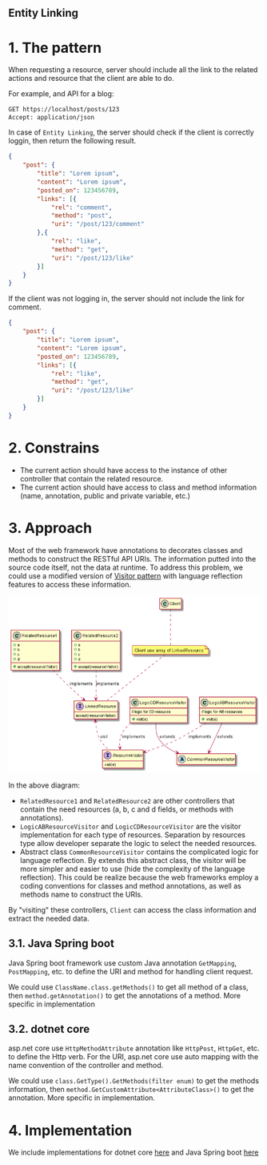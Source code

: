 Entity Linking
---

# 1. The pattern

When requesting a resource, server should include all the link to the related actions and resource that the client are able to do.

For example, and API for a blog:

```
GET https://localhost/posts/123
Accept: application/json
```

In case of `Entity Linking`, the server should check if the client is correctly loggin, then return the following result.

```json
{
    "post": {
        "title": "Lorem ipsum",
        "content": "Lorem ipsum",
        "posted_on": 123456789,
        "links": [{
            "rel": "comment",
            "method": "post",
            "uri": "/post/123/comment"
        },{
            "rel": "like",
            "method": "get",
            "uri": "/post/123/like"
        }]
    }
}
```

If the client was not logging in, the server should not include the link for comment.

```json
{
    "post": {
        "title": "Lorem ipsum",
        "content": "Lorem ipsum",
        "posted_on": 123456789,
        "links": [{
            "rel": "like",
            "method": "get",
            "uri": "/post/123/like"
        }]
    }
}
```

# 2. Constrains

- The current action should have access to the instance of other controller that contain the related resource.
- The current action should have access to class and method information (name, annotation, public and private variable, etc.)

# 3. Approach

Most of the web framework have annotations to decorates classes and methods to construct the RESTful API URIs. The information putted into the source code itself, not the data at runtime. To address this problem, we could use a modified version of [Visitor pattern](https://en.wikipedia.org/wiki/Visitor_pattern) with language reflection features to access these information.

![visitor pattern](https://github.com/huntertran/concordia-thesis-topic/blob/main/out/justifications/EntityLinking/entity_linking.png?raw=true)

In the above diagram:
* `RelatedResource1` and `RelatedResource2` are other controllers that contain the need resources (a, b, c and d fields, or methods with annotations).
* `LogicABResourceVisitor` and `LogicCDResourceVisitor` are the visitor implementation for each type of resources. Separation by resources type allow developer separate the logic to select the needed resources.
* Abstract class `CommonResourceVisitor` contains the complicated logic for language reflection. By extends this abstract class, the visitor will be more simpler and easier to use (hide the complexity of the language reflection). This could be realize because the web frameworks employ a coding conventions for classes and method annotations, as well as methods name to construct the URIs.

By "visiting" these controllers, `Client` can access the class information and extract the needed data.

## 3.1. Java Spring boot

Java Spring boot framework use custom Java annotation `GetMapping`, `PostMapping`, etc. to define the URI and method for handling client request.

We could use `ClassName.class.getMethods()` to get all method of a class, then `method.getAnnotation()` to get the annotations of a method. More specific in implementation

## 3.2. dotnet core

asp.net core use `HttpMethodAttribute` annotation like `HttpPost`, `HttpGet`, etc. to define the Http verb. For the URI, asp.net core use auto mapping with the name convention of the controller and method.

We could use `class.GetType().GetMethods(filter enum)` to get the methods information, then `method.GetCustomAttribute<AttributeClass>()` to get the annotation. More specific in implementation.

# 4. Implementation

We include implementations for dotnet core [here](https://github.com/huntertran/pattern-abiding-api/blob/main/dotnet/Controllers/EntityLinkedController.cs) and Java Spring boot [here](https://github.com/huntertran/pattern-abiding-api/blob/main/javaspring/src/main/java/patterns/sample/controllers/EntityLinkedController.java)